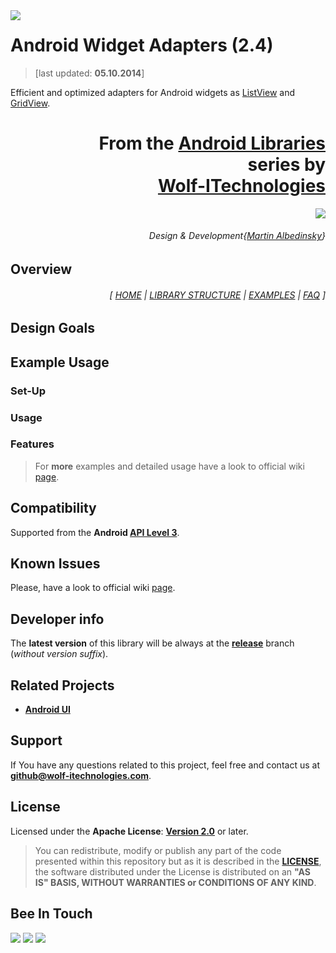 <a href="http://www.android.com/">
<img align="left" src="http://www.wolf-itechnologies.com/images/wit/android/wit_ic_android_100.png" />
</a>

Android Widget Adapters (2.4)
===============
> [last updated: **05.10.2014**]

Efficient and optimized adapters for Android widgets as [ListView](http://developer.android.com/reference/android/widget/ListView.html) and [GridView](http://developer.android.com/reference/android/widget/GridView.html).

<h1 align="right">
	From the <a href="" title="">Android Libraries</a>
	<br/>
	series by
	<br/>
	<a href="https://plus.google.com/u/0/104376986791224020588/" title="Google+ Page">Wolf-ITechnologies</a>
</h1>
<p align="right">
	<a href="" title="">
		<img src="http://www.wolf-itechnologies.com/images/wit/main/logo/wit_logo_200.png" />
	</a>
</p>
<h6 align="right">
	Design & Development{<a href="https://plus.google.com/u/2/104003516948492231224/" title="Google+">Martin Albedinsky</a>}
</h6>

## Overview ##

<h6 align="right">[
<a href="https://github.com/Wolf-ITechnologies/android_widget_adapters/wiki" title="Wiki home page">HOME</a>
|
<a href="https://github.com/Wolf-ITechnologies/android_widget_adapters/wiki/Library-Structure" title="Structure and design of library">LIBRARY STRUCTURE</a>
|
<a href="https://github.com/Wolf-ITechnologies/android_widget_adapters/tree/release/examples" title="Simple project with examples">EXAMPLES</a>
|
<a href="https://github.com/Wolf-ITechnologies/android_widget_adapters/wiki/FAQ" title="Frequently asked questions">FAQ</a>
]</h6>

## Design Goals ##

## Example Usage ##

### Set-Up ###

### Usage ###

### Features ###

> For **more** examples and detailed usage have a look to official wiki [page](https://github.com/Wolf-ITechnologies/android_widget_adapters/wiki/Detailed-Usage).

## Compatibility ##

Supported from the **Android [API Level 3](http://developer.android.com/about/versions/android-1.5.html "See API highlights")**. 

## Known Issues ##

Please, have a look to official wiki [page](https://github.com/Wolf-ITechnologies/android_widget_adapters/wiki/Known-Issues).

## Developer info ##

The **latest version** of this library will be always at the [**release**](https://github.com/Wolf-ITechnologies/android_widget_adapters "Latest version") branch (<i>without version suffix</i>).

## Related Projects ##

* [**Android UI**](https://github.com/Wolf-ITechnologies/android_ui "Go to repository")

## Support ##

If You have any questions related to this project, feel free and contact us at **[github@wolf-itechnologies.com](mailto:github@wolf-itechnologies.com)**.

## License ##

Licensed under the **Apache License**: **[Version 2.0](http://www.apache.org/licenses/LICENSE-2.0)** or later.

> You can redistribute, modify or publish any part of the code presented within this repository but as it is described in the [**LICENSE**](https://github.com/Wolf-ITechnologies/android_widget_adapters/blob/release/LICENSE.md), the software distributed under the License is distributed on an **"AS IS" BASIS, WITHOUT WARRANTIES or CONDITIONS OF ANY KIND**.

## Bee In Touch ##

[![](http://www.wolf-itechnologies.com/images/wit/social/google/wit_ic_google+_100.png)](https://plus.google.com/104376986791224020588 "Visit our Google+ page for Android")
[![](http://www.wolf-itechnologies.com/images/wit/social/facebook/wit_ic_facebook_100.png)](https://www.facebook.com/pages/AndroidWolf-ITechnologies/627264120638706 "Visit our Facebook page for Android")
[![](http://www.wolf-itechnologies.com/images/wit/social/twitter/wit_ic_twitter_100.png)](https://twitter.com/AndroidWIT "Visit our Twitter page for Android")

